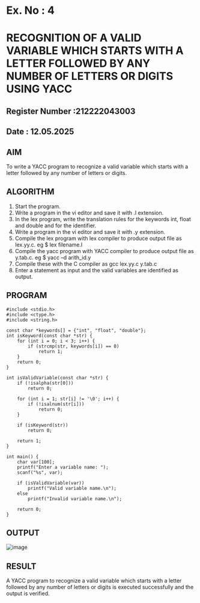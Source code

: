# Ex. No : 4	
# RECOGNITION OF A VALID VARIABLE WHICH STARTS WITH A LETTER FOLLOWED BY ANY NUMBER OF LETTERS OR DIGITS USING YACC
## Register Number :212222043003
## Date : 12.05.2025

## AIM   
To write a YACC program to recognize a valid variable which starts with a letter followed by any number of letters or digits.

## ALGORITHM
1.	Start the program.
2.	Write a program in the vi editor and save it with .l extension.
3.	In the lex program, write the translation rules for the keywords int, float and double and for the identifier.
4.	Write a program in the vi editor and save it with .y extension.
5.	Compile the lex program with lex compiler to produce output file as lex.yy.c. eg $ lex filename.l
6.	Compile the yacc program with YACC compiler to produce output file as y.tab.c. eg $ yacc –d arith_id.y
7.	Compile these with the C compiler as gcc lex.yy.c y.tab.c
8.	Enter a statement as input and the valid variables are identified as output.

## PROGRAM
```
#include <stdio.h>
#include <ctype.h>
#include <string.h>

const char *keywords[] = {"int", "float", "double"};
int isKeyword(const char *str) {
    for (int i = 0; i < 3; i++) {
        if (strcmp(str, keywords[i]) == 0)
            return 1;
    }
    return 0;
}

int isValidVariable(const char *str) {
    if (!isalpha(str[0])) 
        return 0;

    for (int i = 1; str[i] != '\0'; i++) {
        if (!isalnum(str[i])) 
            return 0;
    }

    if (isKeyword(str)) 
        return 0;

    return 1;
}

int main() {
    char var[100];
    printf("Enter a variable name: ");
    scanf("%s", var);

    if (isValidVariable(var))
        printf("Valid variable name.\n");
    else
        printf("Invalid variable name.\n");

    return 0;
}
```


## OUTPUT 
![image](https://github.com/user-attachments/assets/6ef83371-a223-4c64-b5e6-2d09bffa78ce)

## RESULT
A  YACC program to recognize a valid variable which starts with a letter followed by any number of letters or digits is executed successfully and the output is verified.


